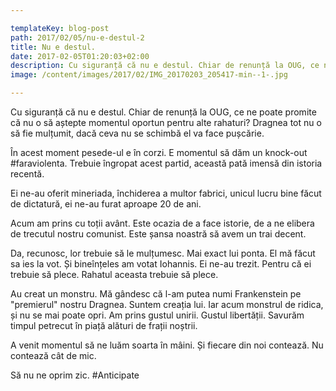 ```yaml
---

templateKey: blog-post
path: 2017/02/05/nu-e-destul-2
title: Nu e destul.
date: 2017-02-05T01:20:03+02:00
description: Cu siguranță că nu e destul. Chiar de renunță la OUG, ce ne poate promite că nu o să aștepte momentul oportun pentru alte rahaturi? Dragnea tot nu o să fie mulțumit, dacă ceva nu se schimbă el va f
image: /content/images/2017/02/IMG_20170203_205417-min--1-.jpg

---
```

Cu siguranță că nu e destul. Chiar de renunță la OUG, ce ne poate promite că nu o să aștepte momentul oportun pentru alte rahaturi? Dragnea tot nu o să fie mulțumit, dacă ceva nu se schimbă el va face pușcărie. 

În acest moment pesede-ul e în corzi. E momentul să dăm un knock-out #faraviolenta. Trebuie îngropat acest partid, această pată imensă din istoria recentă. 

Ei ne-au oferit mineriada, închiderea a multor fabrici, unicul lucru bine făcut de dictatură, ei ne-au furat aproape 20 de ani. 

Acum am prins cu toții avânt. Este ocazia de a face istorie, de a ne elibera de trecutul nostru comunist. Este șansa noastră să avem un trai decent. 

Da, recunosc, lor trebuie să le mulțumesc. Mai exact lui ponta. El mă făcut sa ies la vot. Și bineînțeles am votat Iohannis. Ei ne-au trezit. Pentru că ei trebuie să plece. Rahatul aceasta trebuie să plece. 

Au creat un monstru. Mă gândesc că l-am putea numi Frankenstein pe "premierul" nostru Dragnea. Suntem creația lui. Iar acum monstrul de ridica, și nu se mai poate opri. Am prins gustul unirii. Gustul libertății. Savurăm timpul petrecut în piață alături de frații noștrii. 

A venit momentul să ne luăm soarta în mâini. Și fiecare din noi contează. Nu contează cât de mic. 

Să nu ne oprim zic. #Anticipate
